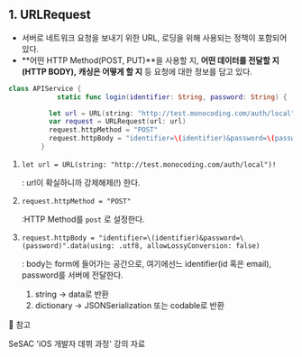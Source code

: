 ## 1. URLRequest

- 서버로 네트워크 요청을 보내기 위한 URL, 로딩을 위해 사용되는 정책이 포함되어 있다.
- **어떤 HTTP Method(POST, PUT)**을 사용할 지, **어떤 데이터를 전달할 지(HTTP BODY),** **캐싱은 어떻게 할 지** 등 요청에 대한 정보를 담고 있다.

```swift
class APIService {
  			static func login(identifier: String, password: String) {

          let url = URL(string: "http://test.monocoding.com/auth/local")!
          var request = URLRequest(url: url)
          request.httpMethod = "POST"
          request.httpBody = "identifier=\(identifier)&password=\(password)".data(using: .utf8, allowLossyConversion: false)
        }
```

1. `let url = URL(string: "http://test.monocoding.com/auth/local")!`

   : url이 확실하니까 강제해제(!) 한다.

2. `request.httpMethod = "POST"`

   :HTTP Method를  `post` 로 설정한다.

3. `request.httpBody = "identifier=\(identifier)&password=\(password)".data(using: .utf8, allowLossyConversion: false)`

   : body는 form에 들어가는 공간으로,  여기에선느 identifier(id 혹은 email), password를 서버에 전달한다.

   1. string -> data로 반환
   2. dictionary -> JSONSerialization 또는 codable로 반환



🔖 참고

SeSAC 'iOS 개발자 데뷔 과정' 강의 자료
